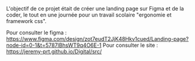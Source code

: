 L'objectif de ce projet était de créer une landing page sur Figma et de la coder, le tout en une journée pour un travail scolaire "ergonomie et framework css".

Pour consulter le figma : https://www.figma.com/design/zot7eudT2JjK48Hkv1cued/Landing-page?node-id=0-1&t=5787lBhsWT9q4O6E-1
Pour consulter le site : https://jeremy-prt.github.io/Digital/src/
